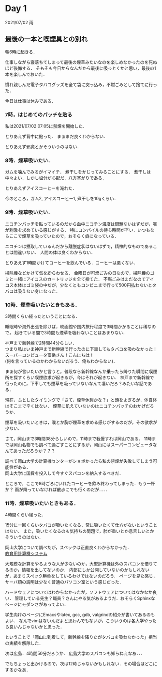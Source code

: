 # Day 1

2021/07/02 雨

## 最後の一本と喫煙具との別れ
朝6時に起きる．

仕事しながら寝落ちてしまって最後の煙草みたいなのを楽しめなかったのを死ぬほど後悔する．
そもそも今日からなんだから最後に吸っとくかと思い，最後の1本を楽しんでおいた．

慣れ親しんだ電子タバコグッズを全て袋に突っ込み，不燃ごみとして捨てに行った．

今日は仕事は休みである．

### 7時，はじめてのパッチを貼る

私は2021/07/02 07:05に禁煙を開始した．

とりあえず背中に貼った．
まぁまだ良くわからない．

とりあえず邪魔とかそういうのはない．

### 8時．煙草吸いたい．

ガムを噛んでみるがイマイチ．
煮干しをかじってみることにする．
煮干しは中々よい．しかし塩分が心配だ．八方塞がりである．

とりあえずアイスコーヒーを淹れた．

今のところ，ガム2, アイスコーヒー1, 煮干しを10gくらい．

### 9時．煙草吸いたい．
ニコチンパッチを貼っているのだから血中ニコチン濃度は問題ないはずだが，喉が刺激を求めている感じがする．
特にコンパイルの待ち時間が辛い．いつもならここで煙草を吸っていたので，おそらく癖になっている．

ニコチンは摂取しているんだから離脱症状はないはずで，精神的なものであることは間違いない．
人間の体は良くわからない．

とりあえず1時間かけてコーヒーを飲んでいる．コーヒーは悪くない．

掃除機などかけて気を紛らわせる．
金曜日が可燃ごみの日なので，掃除機のゴミと一緒にアイコスのカートリッジを全て捨てた．
不燃ごみはまだなのでアイコス本体はゴミ袋の中だが，少なくともコンビニまで行って500円払わないとタバコは吸えない身になった．

### 10時．煙草吸いたいときもある．
3時間くらい経ったということになる．

睡眠時や海外出張を除けば，映画館や国内旅行程度で3時間かかることは稀なので，
起きている間で3時間も煙草を吸わないことはあまりない．

神戸まで新幹線で2時間44分らしい．\
つまり私はいま神戸まで新幹線で行ったのに下車してもタバコを吸わなかった！ \
スーパーコンピュータ富岳さん！こんにちは！ \
(何を言っているのかわからないだろう．俺もわからない)．

まぁ何が言いたいかと言うと，普段なら新幹線なんか乗ったら降りた瞬間に喫煙所を探すくらい喫煙欲求が起きるが，今はそれが起きない．
神戸まで新幹線で行ったのに，下車しても煙草を吸っていないなんて凄いだろ？みたいな話である．

現在，ふとしたタイミングで「さて，煙草休憩かな？」と頭をよぎるが，体自体はそこまで辛くはない．
煙草に飢えていないのはニコチンパッチのおかげだろうか．

煙草を吸いたいときは，喉とか胸が煙草を求める感じがするのだが，その欲求が少ない．

さて，岡山まで3時間38分らしいので，11時まで我慢すれば岡山である．
11時までは岡山名物でも調べて過ごすことにするが，岡山にはスーパーコンピュータなんてあっただろうか？？？

調べて岡山大学の計算機センターがショボかったら私の禁煙が失敗してしまう可能性がある．\
岡山大学に国費を投入して今すぐスパコンを納入するべきだ．

ところで，ここで8時ごろにいれたコーヒーを飲み終わってしまった．もう一杯か？
雨が降っていなければ散歩にでも行くのだが．．．．

### 11時．煙草吸いたいときもある．
4時間くらい経った．

15分に一回くらいタバコが吸いたくなる．常に吸いたくて仕方がないということはない．
また，吸いたくなるのも気持ちの問題で，肺が重いとか息苦しいとかそういうのはない．

岡山大学について調べたが，スペックは正直良くわからなかった．\
[教育用計算機システム](http://www.edu.cs.okayama-u.ac.jp/info/edusys/)

大規模な計算をやるような人が少ないのか，大型計算機は外のスパコンを借りてるのか，情報を出してないのか．
内部にしか公開していないのかもしれないが，あまりスペック勝負をしているわけではないのだろう．
ページを見た感じ，サーバ類の説明は少なく普通のパソコン室という感じだった．

ハードウェアについてはわからなかったが，ソフトウェアについてはなかなか良い．
管理している先生？職員？さんにやる気があるようだ．おそらくSphinxなページにモダンさがあってよい．

学生向けのページにEmacsやlatex, gcc, gdb, valgrindの紹介が書いてあるのもよい．
なんでvimはないんだよと思わんでもないが，こういうのは各大学やったら良いんじゃないかと思った．

ということで「岡山に到着して，新幹線を降りたがタバコを吸わなかった」相当の実績を解除した．

次は広島．4時間50分だろうか．
広島大学のスパコンも知らねえなあ．．．

でもちょっと出かけるので，次は12時じゃないかもしれない．その場合はどこにするかなあ．
